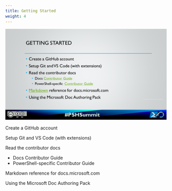 ```yaml
---
title: Getting Started
weight: 4
---
```

<!-- markdownlint-disable MD041 -->
![Getting Started](./Slide04.PNG)

Create a GitHub account

Setup Git and VS Code (with extensions)

Read the contributor docs

- Docs Contributor Guide
- PowerShell-specific Contributor Guide

Markdown reference for docs.microsoft.com

Using the Microsoft Doc Authoring Pack
